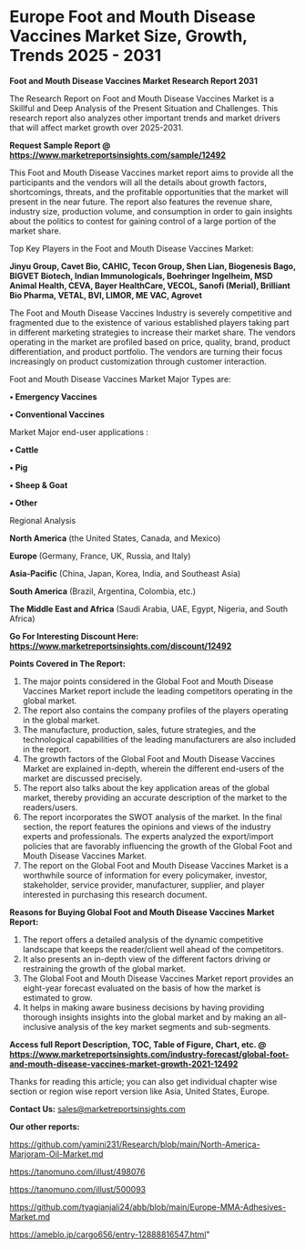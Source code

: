  # Europe Foot and Mouth Disease Vaccines Market Size, Growth, Trends 2025 - 2031

<strong>Foot and Mouth Disease Vaccines Market Research Report 2031</strong>

The Research Report on Foot and Mouth Disease Vaccines Market is a Skillful and Deep Analysis of the Present Situation and Challenges. This research report also analyzes other important trends and market drivers that will affect market growth over 2025-2031.

<strong>Request Sample Report @ <a href=https://www.marketreportsinsights.com/sample/12492>https://www.marketreportsinsights.com/sample/12492</a></strong>

This Foot and Mouth Disease Vaccines market report aims to provide all the participants and the vendors will all the details about growth factors, shortcomings, threats, and the profitable opportunities that the market will present in the near future. The report also features the revenue share, industry size, production volume, and consumption in order to gain insights about the politics to contest for gaining control of a large portion of the market share.

Top Key Players in the Foot and Mouth Disease Vaccines Market:

<strong>Jinyu Group, Cavet Bio, CAHIC, Tecon Group, Shen Lian, Biogenesis Bago, BIGVET Biotech, Indian Immunologicals, Boehringer Ingelheim, MSD Animal Health, CEVA, Bayer HealthCare, VECOL, Sanofi (Merial), Brilliant Bio Pharma, VETAL, BVI, LIMOR, ME VAC, Agrovet</strong>

The Foot and Mouth Disease Vaccines Industry is severely competitive and fragmented due to the existence of various established players taking part in different marketing strategies to increase their market share. The vendors operating in the market are profiled based on price, quality, brand, product differentiation, and product portfolio. The vendors are turning their focus increasingly on product customization through customer interaction.

Foot and Mouth Disease Vaccines Market Major Types are:

<strong>• Emergency Vaccines

• Conventional Vaccines</strong>

Market Major end-user applications :

<strong>• Cattle

• Pig

• Sheep & Goat

• Other</strong>

Regional Analysis

</u><strong><b>North America</b></strong> (the United States, Canada, and Mexico)

<strong><b>Europe </b></strong>(Germany, France, UK, Russia, and Italy)

<strong><b>Asia-Pacific</b></strong> (China, Japan, Korea, India, and Southeast Asia)

<strong><b>South America</b></strong> (Brazil, Argentina, Colombia, etc.)

<strong><b>The Middle East and Africa</b></strong> (Saudi Arabia, UAE, Egypt, Nigeria, and South Africa)

<strong>Go For Interesting Discount Here: <a href=https://www.marketreportsinsights.com/discount/12492>https://www.marketreportsinsights.com/discount/12492</a></strong>

<strong>Points Covered in The Report:</strong>
<ol>
  <li>The major points considered in the Global Foot and Mouth Disease Vaccines Market report include the leading competitors operating in the global market.</li>
  <li>The report also contains the company profiles of the players operating in the global market.</li>
  <li>The manufacture, production, sales, future strategies, and the technological capabilities of the leading manufacturers are also included in the report.</li>
  <li>The growth factors of the Global Foot and Mouth Disease Vaccines Market are explained in-depth, wherein the different end-users of the market are discussed precisely.</li>
  <li>The report also talks about the key application areas of the global market, thereby providing an accurate description of the market to the readers/users.</li>
  <li>The report incorporates the SWOT analysis of the market. In the final section, the report features the opinions and views of the industry experts and professionals. The experts analyzed the export/import policies that are favorably influencing the growth of the Global Foot and Mouth Disease Vaccines Market.</li>
  <li>The report on the Global Foot and Mouth Disease Vaccines Market is a worthwhile source of information for every policymaker, investor, stakeholder, service provider, manufacturer, supplier, and player interested in purchasing this research document.</li>
</ol>
<strong>Reasons for Buying Global Foot and Mouth Disease Vaccines Market Report:</strong>

<ol>
  <li>The report offers a detailed analysis of the dynamic competitive landscape that keeps the reader/client well ahead of the competitors.</li>
  <li>It also presents an in-depth view of the different factors driving or restraining the growth of the global market.</li>
  <li>The Global Foot and Mouth Disease Vaccines Market report provides an eight-year forecast evaluated on the basis of how the market is estimated to grow.</li>
  <li>It helps in making aware business decisions by having providing thorough insights insights into the global market and by making an all-inclusive analysis of the key market segments and sub-segments.</li>
</ol>
<strong>Access full Report Description, TOC, Table of Figure, Chart, etc. @ <a href=https://www.marketreportsinsights.com/industry-forecast/global-foot-and-mouth-disease-vaccines-market-growth-2021-12492>https://www.marketreportsinsights.com/industry-forecast/global-foot-and-mouth-disease-vaccines-market-growth-2021-12492</a></strong>


Thanks for reading this article; you can also get individual chapter wise section or region wise report version like Asia, United States, Europe.

<strong>Contact Us:</strong>
sales@marketreportsinsights.com

<strong>Our other reports:</strong>

<a href=https://github.com/yamini231/Research/blob/main/North-America-Marjoram-Oil-Market.md>https://github.com/yamini231/Research/blob/main/North-America-Marjoram-Oil-Market.md</a>

<a href=https://tanomuno.com/illust/498076>https://tanomuno.com/illust/498076</a>

<a href=https://tanomuno.com/illust/500093>https://tanomuno.com/illust/500093</a>

<a href=https://github.com/tyagianjali24/abb/blob/main/Europe-MMA-Adhesives-Market.md>https://github.com/tyagianjali24/abb/blob/main/Europe-MMA-Adhesives-Market.md</a>

<a href=https://ameblo.jp/cargo656/entry-12888816547.html>https://ameblo.jp/cargo656/entry-12888816547.html</a>"
